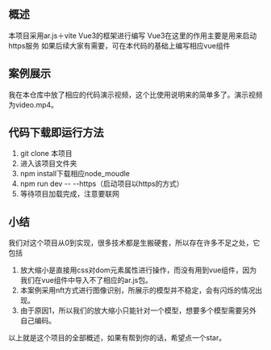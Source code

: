 ## 概述
本项目采用ar.js＋vite Vue3的框架进行编写
Vue3在这里的作用主要是用来启动https服务
如果后续大家有需要，可在本代码的基础上编写相应vue组件

## 案例展示
我在本仓库中放了相应的代码演示视频，这个比使用说明来的简单多了。演示视频为video.mp4。

## 代码下载即运行方法
1. git clone 本项目
2. 进入该项目文件夹
3. npm install下载相应node_moudle
4. npm run dev -- --https（启动项目以https的方式）
5. 等待项目加载完成，注意要联网

## 小结
我们对这个项目从0到实现，很多技术都是生搬硬套，所以存在许多不足之处，它包括

1. 放大缩小是直接用css对dom元素属性进行操作，而没有用到vue组件，因为我们在vue组件中导入不了相应的ar.js包。
2. 本案例采用nft方式进行图像识别，所展示的模型并不稳定，会有闪烁的情况出现。
3. 由于原因1，所以我们的放大缩小只能针对一个模型，想要多个模型需要另外自己编码。

以上就是这个项目的全部概述，如果有帮到你的话，希望点一个star。


